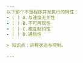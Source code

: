 ```yaml
---
以下那个不是程序并发执行的特性：
- ( ) A.与速度无关性 
- ( ) B.不可再现性 
- ( ) C.相互制约性 
- ( ) D.通信性

> 知识点：进程状态与控制。

---
```

